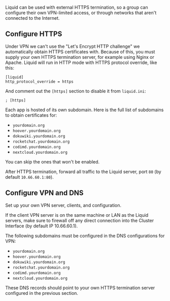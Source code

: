 Liquid can be used with external HTTPS termination, so a group can configure their own VPN-limited access, or through networks that aren't connected to the Internet.

## Configure HTTPS

Under VPN we can't use the "Let's Encrypt HTTP challenge" we automatically obtain HTTPS certificates with. Because of this, you must supply your own HTTPS termination server, for example using Nginx or Apache. Liquid will run in HTTP mode with HTTPS protocol override, like this:

```
[liquid]
http_protocol_override = https
```

And comment out the `[https]` section to disable it from `liquid.ini`:

```
; [https]
```

Each app is hosted of its own subdomain. Here is the full list of subdomains to obtain certificates for:

- `yourdomain.org`
- `hoover.yourdomain.org`
- `dokuwiki.yourdomain.org`
- `rocketchat.yourdomain.org`
- `codimd.yourdomain.org`
- `nextcloud.yourdomain.org`

You can skip the ones that won't be enabled.

After HTTPS termination, forward all traffic to the Liquid server, port `80` (by default `10.66.60.1:80`). 

## Configure VPN and DNS

Set up your own VPN server, clients, and configuration.

If the client VPN server is on the same machine or LAN as the Liquid servers, make sure to firewall off any direct connection into the Cluster Interface (by default IP 10.66.60.1).

The following subdomains must be configured in the DNS configurations for VPN:

- `yourdomain.org`
- `hoover.yourdomain.org`
- `dokuwiki.yourdomain.org`
- `rocketchat.yourdomain.org`
- `codimd.yourdomain.org`
- `nextcloud.yourdomain.org`

These DNS records should point to your own HTTPS termination server configured in the previous section.